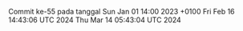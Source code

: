 Commit ke-55 pada tanggal Sun Jan 01 14:00 2023 +0100
Fri Feb 16 14:43:06 UTC 2024
Thu Mar 14 05:43:04 UTC 2024
